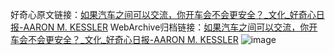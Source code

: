 好奇心原文链接：[如果汽车之间可以交流，你开车会不会更安全？_文化_好奇心日报-AARON M. KESSLER](https://www.qdaily.com/articles/1982.html)
WebArchive归档链接：[如果汽车之间可以交流，你开车会不会更安全？_文化_好奇心日报-AARON M. KESSLER](http://web.archive.org/web/20190623150125/https://www.qdaily.com/articles/1982.html)
![image](http://ww3.sinaimg.cn/large/007d5XDply1g3v4ldccc6j30u05lq4qq)